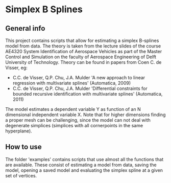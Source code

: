 # Simplex B Splines

## General info
This project contains scripts that allow for estimating a simplex B-splines model from data. The theory is taken from the lecture slides of the course AE4320 System Identification of Aerospace Vehicles as part of the Master Control and Simulation on the faculty of Aerospace Engineering of Delft University of Technology. Theory can be found in papers from Coen C. de Visser, eg:
- C.C. de Visser, Q.P. Chu, J.A. Mulder 'A new approach to linear regression with multivariate splines' (Automatica, 2009)
- C.C. de Visser, Q.P. Chu, J.A. Mulder 'Differential constraints for bounded recursive identification with multivariate splines' (Automatica, 2011)

The model estimates a dependent variable Y as function of an N dimensional independent variable X. Note that for higher dimensions finding a proper mesh can be challenging, since the model can not deal with degenerate simplices (simplices with all cornerpoints in the same hyperplane).

## How to use
The folder 'examples' contains scripts that use almost all the functions that are available. These consist of estimating a model from data, saving the model, opening a saved model and evaluating the simplex spline at a given set of vertices.
